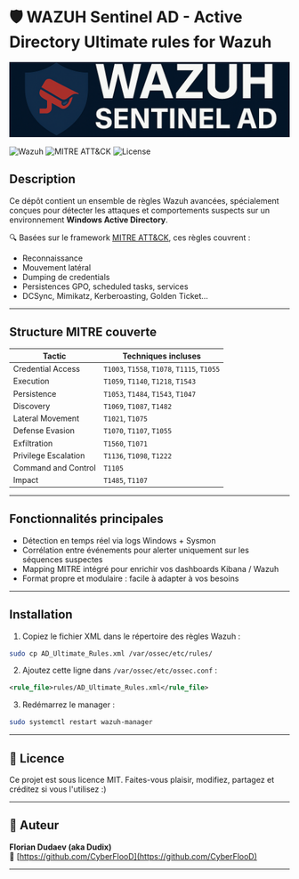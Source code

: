 # 🛡️ WAZUH Sentinel AD - Active Directory Ultimate rules for Wazuh

<img src="./img/wazuh_sentinel_ad4.png"/>

![Wazuh](https://img.shields.io/badge/Wazuh-Compatible-blue) ![MITRE ATT&CK](https://img.shields.io/badge/MITRE-ATT%26CK-red) ![License](https://img.shields.io/badge/license-MIT-green)

## Description

Ce dépôt contient un ensemble de règles Wazuh avancées, spécialement conçues pour détecter les attaques et comportements suspects sur un environnement **Windows Active Directory**.

🔍 Basées sur le framework [MITRE ATT&CK](https://attack.mitre.org), ces règles couvrent :
- Reconnaissance
- Mouvement latéral
- Dumping de credentials
- Persistences GPO, scheduled tasks, services
- DCSync, Mimikatz, Kerberoasting, Golden Ticket...
---

## Structure MITRE couverte

| Tactic              | Techniques incluses                                        |
|---------------------|-------------------------------------------------------------|
| Credential Access   | `T1003`, `T1558`, `T1078`, `T1115`, `T1055`                |
| Execution           | `T1059`, `T1140`, `T1218`, `T1543`                         |
| Persistence         | `T1053`, `T1484`, `T1543`, `T1047`                         |
| Discovery           | `T1069`, `T1087`, `T1482`                                  |
| Lateral Movement    | `T1021`, `T1075`                                           |
| Defense Evasion     | `T1070`, `T1107`, `T1055`                                  |
| Exfiltration        | `T1560`, `T1071`                                           |
| Privilege Escalation| `T1136`, `T1098`, `T1222`                                  |
| Command and Control | `T1105`                                                    |
| Impact              | `T1485`, `T1107`           

---


## Fonctionnalités principales

- Détection en temps réel via logs Windows + Sysmon
- Corrélation entre événements pour alerter uniquement sur les séquences suspectes
- Mapping MITRE intégré pour enrichir vos dashboards Kibana / Wazuh
- Format propre et modulaire : facile à adapter à vos besoins

---

## Installation

1. Copiez le fichier XML dans le répertoire des règles Wazuh :
```bash
sudo cp AD_Ultimate_Rules.xml /var/ossec/etc/rules/
```

2. Ajoutez cette ligne dans `/var/ossec/etc/ossec.conf` :
```xml
<rule_file>rules/AD_Ultimate_Rules.xml</rule_file>
```

3. Redémarrez le manager :
```bash
sudo systemctl restart wazuh-manager
```

---

## 📄 Licence

Ce projet est sous licence MIT. Faites-vous plaisir, modifiez, partagez et créditez si vous l'utilisez :)

---

## 🙋 Auteur

**Florian Dudaev (aka Dudix)**  
🔗 [https://github.com/CyberFlooD](https://github.com/CyberFlooD)

---
